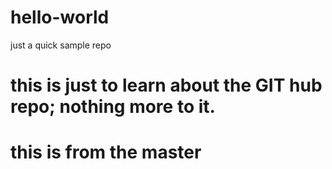 # hello-world
just a quick sample repo

# this is just to learn about the GIT hub repo; nothing more to it.

# this is from the master
